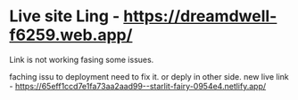 # Live site Ling - https://dreamdwell-f6259.web.app/ 
Link is not working fasing some issues.

faching issu to deployment 
need to fix it. or deply in other side.
new live link - https://65eff1ccd7e1fa73aa2aad99--starlit-fairy-0954e4.netlify.app/ 
 
